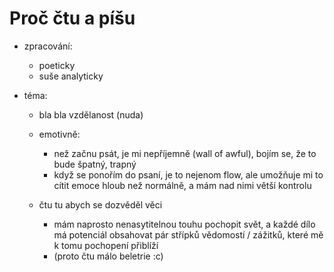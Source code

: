 # Proč čtu a píšu

  * zpracování:
    * poeticky
    * suše analyticky
  
  * téma:
    * bla bla vzdělanost (nuda)
    * emotivně:
      * než začnu psát, je mi nepříjemně (wall of awful), bojím se, že to bude špatný, trapný
      * když se ponořím do psaní, je to nejenom flow, ale umožňuje mi to cítit emoce hloub než normálně, a mám nad nimi větší kontrolu

    * čtu tu abych se dozvěděl věci
      * mám naprosto nenasytitelnou touhu pochopit svět, a každé dílo má potenciál obsahovat pár střípků vědomostí / zážitků, které mě k tomu pochopení přiblíží
      * (proto čtu málo beletrie :c)


